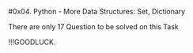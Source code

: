 #0x04. Python - More Data Structures: Set, Dictionary



There are only 17 Question to be solved on this Task


!!!GOODLUCK.
